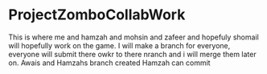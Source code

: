 # ProjectZomboCollabWork
This is where me and hamzah and mohsin and zafeer and hopefuly shomail will hopefully work on the game.
I will make a branch for everyone, everyone will submit there owkr to there nranch and i will merge them later on.
Awais and Hamzahs branch created
Hamzah can commit
